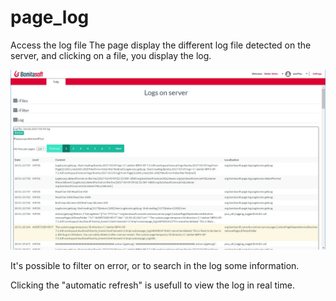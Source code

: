 # page_log
Access the log file
The page display the different log file detected on the server, and clicking on a file, you display the log.

<img src="screenshotLog_1.jpg"/>

It's possible to filter on error, or to search in the log some information.

Clicking the "automatic refresh" is usefull to view the log in real time.

